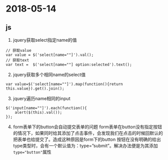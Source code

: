 # 2018-05-14
## js
1. jquery获取select指定name的值
```
// 获取value
var value = $('select[name=""]').val();
// 获取text
var text =  $('select[name=""] option:selected').text();
```
2. jquery获取多个相同name的select值
```
var value=$('select[name=""]').map(function(){return this.value}).get().join();
```

3. jquery遍历name相同的input
```
$('input[name=""]').each(function(){
	alert($(this).val());
});
```

4. form表单下的button会自动提交表单的问题
form表单在button没有指定按钮的情况下，如果同时给其添加了点击事件，会发现我们在点击的时候回默认的把表单也给提交了。造成这种原因是form下的button 按钮在没有明确的给出type类型时，会有一个默认值为：type=”submit”。解决办法便是为其添加`type="button"`属性